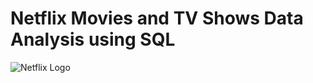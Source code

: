 # Netflix Movies and TV Shows Data Analysis using SQL
![Netflix Logo](https://github.com/najirh/netflix_sql_project2/blob/main/logo.png)
